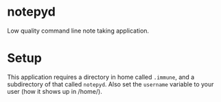 # notepyd
Low quality command line note taking application.

# Setup
This application requires a directory in home called `.immune`, and a subdirectory of that called `notepyd`. Also set the `username` variable to your user (how it shows up in /home/).
